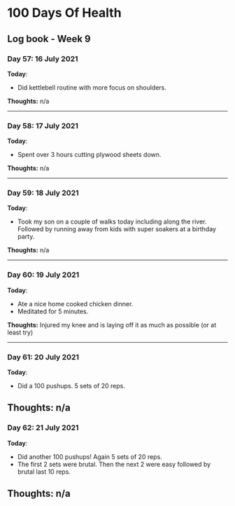# 100 Days Of Health

## Log book - Week 9

### Day 57: 16 July 2021

**Today**:

* Did kettlebell routine with more focus on shoulders.

**Thoughts:** n/a

---

### Day 58: 17 July 2021

**Today**:

* Spent over 3 hours cutting plywood sheets down.

**Thoughts:** n/a

---

### Day 59: 18 July 2021

**Today**:

* Took my son on a couple of walks today including along the river. Followed by running away from kids with super soakers at a birthday party.

**Thoughts:** n/a

---

### Day 60: 19 July 2021

**Today**:

* Ate a nice home cooked chicken dinner.
* Meditated for 5 minutes.

**Thoughts:** Injured my knee and is laying off it as much as possible (or at least try)

---

### Day 61: 20 July 2021

**Today**:

* Did a 100 pushups. 5 sets of 20 reps.

**Thoughts:** n/a
---

### Day 62: 21 July 2021

**Today**:

* Did another 100 pushups! Again 5 sets of 20 reps.
* The first 2 sets were brutal. Then the next 2 were easy followed by brutal last 10 reps.

**Thoughts:** n/a
---
